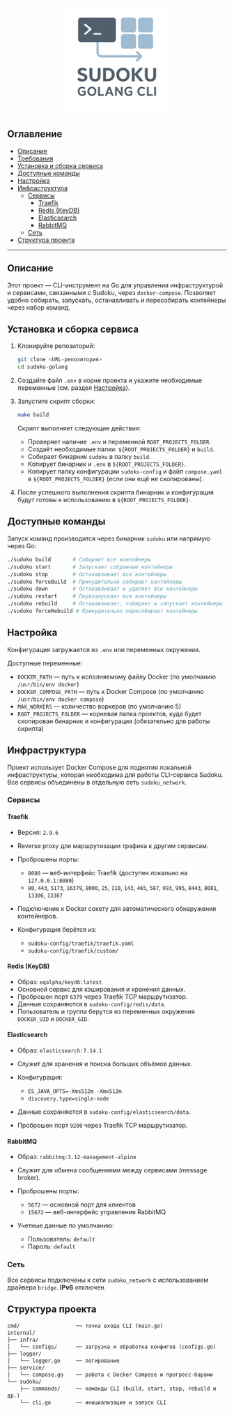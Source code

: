 <p align="center">
  <img src="img/logo.png" alt="Sudoku Golang CLI Logo" width="250"/>
</p>

## Оглавление

* [Описание](#описание)
* [Требования](#требования)
* [Установка и сборка сервиса](#установка-и-сборка-сервиса)
* [Доступные команды](#доступные-команды)
* [Настройка](#настройка)
* [Инфраструктура](#инфраструктура)
    * [Сервисы](#сервисы)
        * [Traefik](#traefik)
        * [Redis (KeyDB)](#redis-keydb)
        * [Elasticsearch](#elasticsearch)
        * [RabbitMQ](#rabbitmq)
    * [Сеть](#сеть)
* [Структура проекта](#структура-проекта)

---

## Описание

Этот проект — CLI-инструмент на Go для управления инфраструктурой и сервисами, связанными с Sudoku, через `docker-compose`. Позволяет удобно собирать, запускать, останавливать и пересобирать контейнеры через набор команд.

## Установка и сборка сервиса

1. Клонируйте репозиторий:

   ```sh
   git clone <URL-репозитория>
   cd sudoku-golang
   ```

2. Создайте файл `.env` в корне проекта и укажите необходимые переменные (см. раздел [Настройка](#настройка)).

3. Запустите скрипт сборки:

   ```sh
   make build
   ```

   Скрипт выполняет следующие действия:

    * Проверяет наличие `.env` и переменной `ROOT_PROJECTS_FOLDER`.
    * Создаёт необходимые папки: `${ROOT_PROJECTS_FOLDER}` и `build`.
    * Собирает бинарник `sudoku` в папку `build`.
    * Копирует бинарник и `.env` в `${ROOT_PROJECTS_FOLDER}`.
    * Копирует папку конфигурации `sudoku-config` и файл `compose.yaml` в `${ROOT_PROJECTS_FOLDER}` (если они ещё не скопированы).

4. После успешного выполнения скрипта бинарник и конфигурация будут готовы к использованию в `${ROOT_PROJECTS_FOLDER}`.

## Доступные команды

Запуск команд производится через бинарник `sudoku` или напрямую через Go:

```sh
./sudoku build       # Собирает все контейнеры
./sudoku start       # Запускает собранные контейнеры
./sudoku stop        # Останавливает все контейнеры
./sudoku forceBuild  # Принудительно собирает контейнеры
./sudoku down        # Останавливает и удаляет все контейнеры
./sudoku restart     # Перезапускает все контейнеры
./sudoku rebuild     # Останавливает, собирает и запускает контейнеры
./sudoku forceRebuild # Принудительно пересобирает контейнеры
```

## Настройка

Конфигурация загружается из `.env` или переменных окружения.

Доступные переменные:

* `DOCKER_PATH` — путь к исполняемому файлу Docker (по умолчанию `/usr/bin/env docker`)
* `DOCKER_COMPOSE_PATH` — путь к Docker Compose (по умолчанию `/usr/bin/env docker compose`)
* `MAX_WORKERS` — количество воркеров (по умолчанию 5)
* `ROOT_PROJECTS_FOLDER` — корневая папка проектов, куда будет скопирован бинарник и конфигурация (обязательно для работы скрипта)

## Инфраструктура

Проект использует Docker Compose для поднятия локальной инфраструктуры, которая необходима для работы CLI-сервиса Sudoku. Все сервисы объединены в отдельную сеть `sudoku_network`.

### Сервисы

#### Traefik

* Версия: `2.9.6`
* Reverse proxy для маршрутизации трафика к другим сервисам.
* Проброшены порты:

    * `8080` — веб-интерфейс Traefik (доступен локально на `127.0.0.1:8080`)
    * `80`, `443`, `5173`, `16379`, `8000`, `25`, `110`, `143`, `465`, `587`, `993`, `995`, `8443`, `8081`, `13306`, `13307`
* Подключение к Docker сокету для автоматического обнаружения контейнеров.
* Конфигурация берётся из:

    * `sudoku-config/traefik/traefik.yaml`
    * `sudoku-config/traefik/custom/`

#### Redis (KeyDB)

* Образ: `eqalpha/keydb:latest`
* Основной сервис для кэширования и хранения данных.
* Проброшен порт `6379` через Traefik TCP маршрутизатор.
* Данные сохраняются в `sudoku-config/redis/data`.
* Пользователь и группа берутся из переменных окружения `DOCKER_UID` и `DOCKER_GID`.

#### Elasticsearch

* Образ: `elasticsearch:7.14.1`
* Служит для хранения и поиска больших объёмов данных.
* Конфигурация:

    * `ES_JAVA_OPTS=-Xms512m -Xmx512m`
    * `discovery.type=single-node`
* Данные сохраняются в `sudoku-config/elasticsearch/data`.
* Проброшен порт `9200` через Traefik TCP маршрутизатор.

#### RabbitMQ

* Образ: `rabbitmq:3.12-management-alpine`
* Служит для обмена сообщениями между сервисами (message broker).
* Проброшены порты:

    * `5672` — основной порт для клиентов
    * `15672` — веб-интерфейс управления RabbitMQ
* Учетные данные по умолчанию:

    * Пользователь: `default`
    * Пароль: `default`

### Сеть

Все сервисы подключены к сети `sudoku_network` с использованием драйвера `bridge`. **IPv6** отключен.

## Структура проекта

```
cmd/                  ── точка входа CLI (main.go)
internal/
├── infra/
│   └── configs/      ── загрузка и обработка конфигов (configs.go)
├── logger/
│   └── logger.go     ── логирование
├── service/
│   └── compose.go    ── работа с Docker Compose и прогресс-барами
└── sudoku/
    ├── commands/     ── команды CLI (build, start, stop, rebuild и др.)
    └── cli.go        ── инициализация и запуск CLI
```